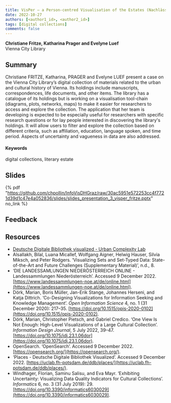 ```yaml
---
title: VisPer – a Person-centred Visualisation of the Estates (Nachlässe) of the Vienna City Library  
date: 2022-10-27
authors: [<author1_id>, <author2_id>]
tags: [digital collections]
comments: false
---
```


**Christiane Fritze, Katharina Prager and Evelyne Luef**\
Vienna City Library

## Summary

Christiane FRITZE, Katharina, PRAGER and Evelyne LUEF present a case on the Vienna City Library’s digital collection of materials related to the urban and cultural history of Vienna. Its holdings include manuscripts, correspondences, life documents, and other items. The library has a catalogue of its holdings but is working on a visualisation tool-chain (diagrams, plots, networks, maps) to make it easier for researchers to access and explore the collection. The application that her team is developing is expected to be especially useful for researchers with specific research questions or for lay people interested in discovering the library's holdings. It will allow users to filter and explore the collection based on different criteria, such as affiliation, education, language spoken, and time period. Aspects of uncertainty and vagueness in data are also addressed.

#### Keywords

digital collections, literary estate

## Slides

{% pdf "https://github.com/chpollin/InfoVisDHGraz/raw/30ac5951e572253cc4f7721d39d1c47e4a052836/slides/slides_presentation_3_visper_fritze.pptx" no_link %}

## Feedback

## Resources

* [Deutsche Digitale Bibliothek visualized - Urban Complexity Lab](https://uclab.fh-potsdam.de/ddb/index.en.html)
* Alsallakh, Bilal, Luana Micallef, Wolfgang Aigner, Helwig Hauser, Silvia Miksch, and Peter Rodgers. ‘Visualizing Sets and Set-Typed Data: State-of-the-Art and Future Challenges (Supplementary Material)’, n.d., 8.
* ‘DIE LANDESSAMLUNGEN NIEDERÖSTERREICH ONLINE - Landessammlungen Niederösterreich’. Accessed 9 December 2022. [https://www.landessammlungen-noe.at/de/online.html](https://www.landessammlungen-noe.at/de/online.html).
* Dörk, Marian, Boris Müller, Jan-Erik Stange, Johannes Herseni, and Katja Dittrich. ‘Co-Designing Visualizations for Information Seeking and Knowledge Management’. _Open Information Science_ 4, no. 1 (31 December 2020): 217–35. [https://doi.org/10.1515/opis-2020-0102](https://doi.org/10.1515/opis-2020-0102).
* Dörk, Marian, Christopher Pietsch, and Gabriel Credico. ‘One View Is Not Enough: High-Level Visualizations of a Large Cultural Collection’. _Information Design Journal_, 5 July 2022, 39–47. [https://doi.org/10.1075/idj.23.1.06dor](https://doi.org/10.1075/idj.23.1.06dor).
* OpenSearch. ‘OpenSearch’. Accessed 9 December 2022. [https://opensearch.org/](https://opensearch.org/).
* ‘Places - Deutsche Digitale Bibliothek Visualized’. Accessed 9 December 2022. [https://uclab.fh-potsdam.de/ddb/places/](https://uclab.fh-potsdam.de/ddb/places/).
* Windhager, Florian, Saminu Salisu, and Eva Mayr. ‘Exhibiting Uncertainty: Visualizing Data Quality Indicators for Cultural Collections’. _Informatics_ 6, no. 3 (31 July 2019): 29. [https://doi.org/10.3390/informatics6030029](https://doi.org/10.3390/informatics6030029).



